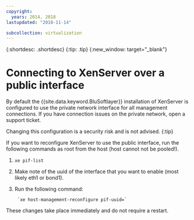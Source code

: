 ```yaml
---
copyright:
  years: 2014, 2018
lastupdated: "2018-11-14"

subcollection: virtualization
---
```

{:shortdesc: .shortdesc}
{:tip: .tip}
{:new_window: target="_blank"}

# Connecting to XenServer over a public interface

By default the {{site.data.keyword.BluSoftlayer}} installation of XenServer is configured to use the private network interface for all management connections. If you have connection issues on the private network, open a support ticket.

Changing this configuration is a security risk and is not advised.
{:tip}

If you want to reconfigure XenServer to use the public interface, run the following commands as root from the host (host cannot not be pooled!). 

1. `xe pif-list`

2. Make note of the uuid of the interface that you want to enable (most likely eth1 or bond1).

3. Run the following command:

        `xe host-management-reconfigure pif-uuid=`

These changes take place immediately and do not require a restart.
